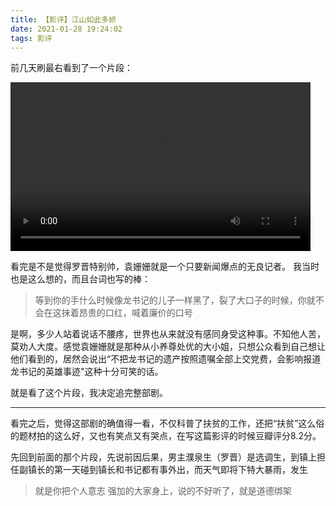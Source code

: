 ```yaml
---
title: 【影评】江山如此多娇
date: 2021-01-28 19:24:02
tags: 影评
---
```



 前几天刷最右看到了一个片段：

<video width='480' height='270' autoplay controls>
<source src="./video/江山如此多娇集锦.mp4">
</video>

看完是不是觉得罗晋特别帅，袁姗姗就是一个只要新闻爆点的无良记者。
我当时也是这么想的，而且台词也写的棒：

> 等到你的手什么时候像龙书记的儿子一样黑了，裂了大口子的时候，你就不会在这抹着昂贵的口红，喊着廉价的口号

是啊，多少人站着说话不腰疼，世界也从来就没有感同身受这种事。不知他人苦，莫劝人大度。感觉袁姗姗就是那种从小养尊处优的大小姐，只想公众看到自己想让他们看到的，居然会说出“不把龙书记的遗产按照遗嘱全部上交党费，会影响报道龙书记的英雄事迹"这种十分可笑的话。

就是看了这个片段，我决定追完整部剧。

***
看完之后，觉得这部剧的确值得一看，不仅科普了扶贫的工作，还把“扶贫”这么俗的题材拍的这么好，又也有笑点又有哭点，在写这篇影评的时候豆瓣评分8.2分。

先回到前面的那个片段，先说前因后果，男主濮泉生（罗晋）是选调生，到镇上担任副镇长的第一天碰到镇长和书记都有事外出，而天气即将下特大暴雨，发生


> 就是你把个人意志 强加的大家身上，说的不好听了，就是道德绑架